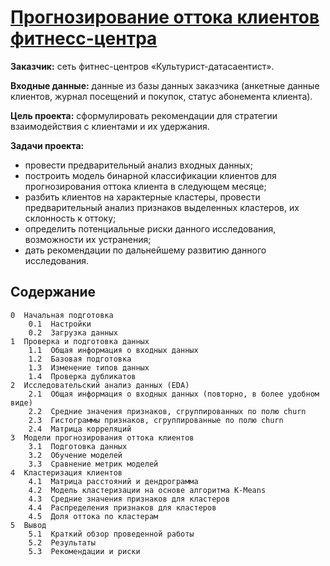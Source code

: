 # [Прогнозирование оттока клиентов фитнесс-центра](https://github.com/Nanobelka/Yandex_Praktikum/blob/main/machine_learning/machine_learning.ipynb)

**Заказчик:** сеть фитнес-центров «Культурист-датасаентист».

**Входные данные:** данные из базы данных заказчика (анкетные данные клиентов, журнал посещений и покупок, статус абонемента клиента).

**Цель проекта:** сформулировать рекомендации для стратегии взаимодействия с клиентами и их удержания.

**Задачи проекта:**

- провести предварительный анализ входных данных;
- построить модель бинарной классификации клиентов для прогнозирования оттока клиента в следующем месяце;
- разбить клиентов на характерные кластеры, провести предварительный анализ признаков выделенных кластеров, их склонность к оттоку;
- определить потенциальные риски данного исследования, возможности их устранения;  
- дать рекомендации по дальнейшему развитию данного исследования.

## Содержание

    0  Начальная подготовка
        0.1  Настройки
        0.2  Загрузка данных
    1  Проверка и подготовка данных
        1.1  Общая информация о входных данных
        1.2  Базовая подготовка
        1.3  Изменение типов данных
        1.4  Проверка дубликатов
    2  Исследовательский анализ данных (EDA)
        2.1  Общая информация о входных данных (повторно, в более удобном виде)
        2.2  Cредние значения признаков, сгруппированных по полю churn
        2.3  Гистограммы признаков, сгруппированные по полю churn
        2.4  Матрица корреляций
    3  Модели прогнозирования оттока клиентов
        3.1  Подготовка данных
        3.2  Обучение моделей
        3.3  Сравнение метрик моделей
    4  Кластеризация клиентов
        4.1  Матрица расстояний и дендрограмма
        4.2  Модель кластеризации на основе алгоритма K-Means
        4.3  Средние значения признаков для кластеров
        4.4  Распределения признаков для кластеров
        4.5  Доля оттока по кластерам
    5  Вывод
        5.1  Краткий обзор проведенной работы
        5.2  Результаты
        5.3  Рекомендации и риски
